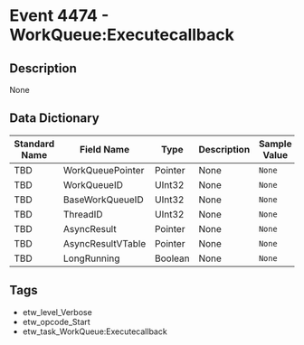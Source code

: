 # Event 4474 - WorkQueue:Executecallback

## Description
None

## Data Dictionary
|Standard Name|Field Name|Type|Description|Sample Value|
|---|---|---|---|---|
|TBD|WorkQueuePointer|Pointer|None|`None`|
|TBD|WorkQueueID|UInt32|None|`None`|
|TBD|BaseWorkQueueID|UInt32|None|`None`|
|TBD|ThreadID|UInt32|None|`None`|
|TBD|AsyncResult|Pointer|None|`None`|
|TBD|AsyncResultVTable|Pointer|None|`None`|
|TBD|LongRunning|Boolean|None|`None`|

## Tags
* etw_level_Verbose
* etw_opcode_Start
* etw_task_WorkQueue:Executecallback